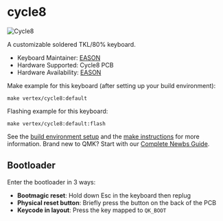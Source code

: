 # cycle8

![Cycle8](https://i.imgur.com/gCExrei.png)

A customizable soldered TKL/80% keyboard.

* Keyboard Maintainer: [EASON](https://github.com/EasonQian1)
* Hardware Supported: Cycle8 PCB
* Hardware Availability: [EASON](https://github.com/EasonQian1)

Make example for this keyboard (after setting up your build environment):

    make vertex/cycle8:default

Flashing example for this keyboard:

    make vertex/cycle8:default:flash

See the [build environment setup](https://docs.qmk.fm/#/getting_started_build_tools) and the [make instructions](https://docs.qmk.fm/#/getting_started_make_guide) for more information. Brand new to QMK? Start with our [Complete Newbs Guide](https://docs.qmk.fm/#/newbs).

## Bootloader

Enter the bootloader in 3 ways:

* **Bootmagic reset**: Hold down Esc in the keyboard then replug
* **Physical reset button**: Briefly press the button on the back of the PCB
* **Keycode in layout**: Press the key mapped to `QK_BOOT`
